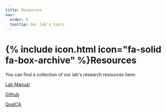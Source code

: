 ```yaml
---
title: Resources
nav:
  order: 6
  tooltip: Our lab's tools
---
```


# {% include icon.html icon="fa-solid fa-box-archive" %}Resources

You can find a collection of our lab's research resources here:

[Lab Manual](https://palm-lab.github.io/lab-manual/)

[Github](https://github.com/PALM-Lab)

[QualCA](https://palm-lab.github.io/QualCA)
